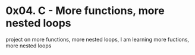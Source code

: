 # 0x04. C - More functions, more nested loops
project on more functions, more nested loops, I am learning more fuctions, more nested loops
